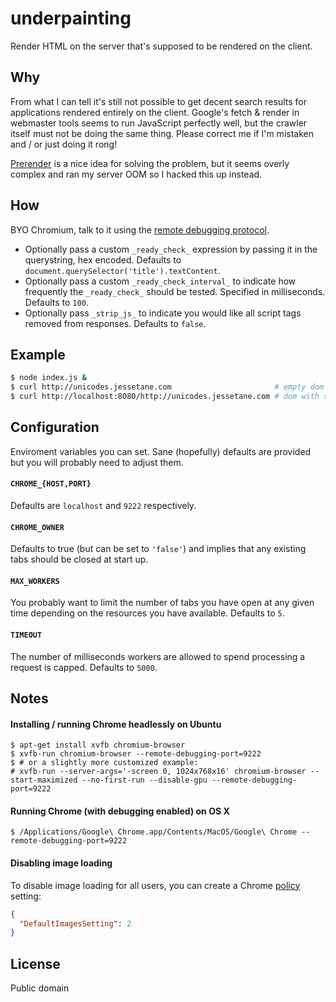 # underpainting
Render HTML on the server that's supposed to be rendered on the client.

## Why
From what I can tell it's still not possible to get decent search results for applications rendered entirely on the client. Google's fetch & render in webmaster tools seems to run JavaScript perfectly well, but the crawler itself must not be doing the same thing. Please correct me if I'm mistaken and / or just doing it rong!

[Prerender](https://github.com/prerender/prerender) is a nice idea for solving the problem, but it seems overly complex and ran my server OOM so I hacked this up instead.

## How
BYO Chromium, talk to it using the [remote debugging protocol](https://developer.chrome.com/devtools/docs/debugger-protocol).
* Optionally pass a custom `_ready_check_` expression by passing it in the querystring, hex encoded. Defaults to `document.querySelector('title').textContent`.
* Optionally pass a custom `_ready_check_interval_` to indicate how frequently the `_ready_check_` should be tested. Specified in milliseconds. Defaults to `100`.
* Optionally pass `_strip_js_` to indicate you would like all script tags removed from responses. Defaults to `false`.

## Example
```bash
$ node index.js &
$ curl http://unicodes.jessetane.com                       # empty dom
$ curl http://localhost:8080/http://unicodes.jessetane.com # dom with stuff
```

## Configuration
Enviroment variables you can set. Sane (hopefully) defaults are provided but you will probably need to adjust them.

#### `CHROME_{HOST,PORT}`
Defaults are `localhost` and `9222` respectively.

#### `CHROME_OWNER`
Defaults to true (but can be set to `'false'`) and implies that any existing tabs should be closed at start up.

#### `MAX_WORKERS`
You probably want to limit the number of tabs you have open at any given time depending on the resources you have available. Defaults to `5`.

#### `TIMEOUT`
The number of milliseconds workers are allowed to spend processing a request is capped. Defaults to `5000`.

## Notes

#### Installing / running Chrome headlessly on Ubuntu
``` shell
$ apt-get install xvfb chromium-browser
$ xvfb-run chromium-browser --remote-debugging-port=9222
$ # or a slightly more customized example:
# xvfb-run --server-args='-screen 0, 1024x768x16' chromium-browser --start-maximized --no-first-run --disable-gpu --remote-debugging-port=9222
```

#### Running Chrome (with debugging enabled) on OS X
``` shell
$ /Applications/Google\ Chrome.app/Contents/MacOS/Google\ Chrome --remote-debugging-port=9222
```

#### Disabling image loading
To disable image loading for all users, you can create a Chrome [policy](https://www.chromium.org/developers/how-tos/enterprise/adding-new-policies) setting:
``` json
{
  "DefaultImagesSetting": 2
}
```

## License
Public domain
